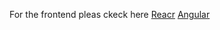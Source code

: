 For the frontend pleas ckeck here
[Reacr](https://github.com/IHsuanHu/employee-portal)
[Angular](https://github.com/IHsuanHu/HR-portal)
